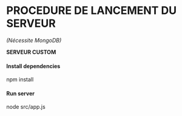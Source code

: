# PROCEDURE DE LANCEMENT DU SERVEUR
*(Nécessite MongoDB)*

**SERVEUR CUSTOM**

#### Install dependencies
npm install
#### Run server
node src/app.js

